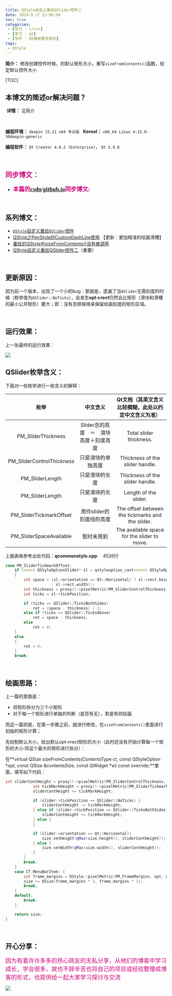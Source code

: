 ```yaml
---
title: QStyle自定义重绘QSlider控件二
date: 2019-9-17 22:06:54
toc: true
categories: 
 - [学习 - c/c++]
 - [学习 - qt]
 - [专栏 - Qt推倒重学系列]
tags: 
 - QStyle
---
```




**简介：**  修改创建控件时候，的默认矩形大小，重写`sizeFromContents()`函数，给定默认控件大小

<!-- more -->

[TOC]

## 本博文的简述or解决问题？

​		**详情：**  见简介

<br>

**编程环境：**  `deepin 15.11 x64 专业版 `    **Kernel：**  `x86_64 Linux 4.15.0-30deepin-generic`

**编程软件：**   `Qt Creator 4.8.2 (Enterprise)`， `Qt 5.9.8`

<br>

## <font color=#D0087E  face="幼圆">同步博文：</font>

- <font color=#D0087E  size=4 face="幼圆">**本篇的[csdn](https://blog.csdn.net/qq_33154343)/[github.io](https://touwoyimuli.github.io/)同步博文:** </font> 

<br>

## 系列博文：

- [`QStyle`自定义重绘`QSlider`控件](https://touwoyimuli.github.io/2019/09/04/QStyle%E8%87%AA%E5%AE%9A%E4%B9%89%E9%87%8D%E7%BB%98QSlider%E6%8E%A7%E4%BB%B6/) 
-  [QStyle之PenStyle的CustomDashLine使用](https://touwoyimuli.github.io/2019/09/09/QStyle%E4%B9%8BPenStyle%E7%9A%84CustomDashLine%E4%BD%BF%E7%94%A8/) 【更新：更加精准的绘画滑槽】
- [重绘的QStyle中sizeFromContents()没有被调用](https://touwoyimuli.github.io/2019/09/17/%E9%87%8D%E7%BB%98%E7%9A%84QStyle%E4%B8%ADsizeFromContents()%E6%B2%A1%E6%9C%89%E8%A2%AB%E8%B0%83%E7%94%A8/)
- [QStyle自定义重绘QSlider控件二](https://touwoyimuli.github.io/2019/09/17/QStyle%E8%87%AA%E5%AE%9A%E4%B9%89%E9%87%8D%E7%BB%98QSlider%E6%8E%A7%E4%BB%B6%E4%BA%8C/)（重要）

<br>

## 更新原因：

因为前一个版本，出现了一个小的bug：那就是，遗漏了当`QSlider`无需刻度的时候（枚举值为`QSlider::NoTicks`），会发生**opt->rect**仍然会比矩形（滑块和滑槽的最小公共矩形）要大；即：没有去除掉用来保留绘画刻度的矩形区域。

<br>

## 运行效果：

上一张最终的运行效果：

<img src="https://raw.githubusercontent.com/touwoyimuli/FigureBed/master/img/20190917231536.png"/>

<br>

## QSlider枚举含义：

下面对一些枚举进行一些含义的解释：

|           枚举            |                中文含义                | Qt文档（其英文含义比较模糊，此处以约定中文含义为准） |
| :-----------------------: | :------------------------------------: | :--------------------------------------------------: |
|    PM_SliderThickness     | Slider总的高度　＝　滑块高度＋刻度高度 |               Total slider thickness.                |
| PM_SliderControlThickness |           只是滑块的单独高度           |           Thickness of the slider handle.            |
|      PM_SliderLength      |             只是滑块的长度             |           Thickness of the slider handle.            |
|      PM_SliderLength      |             只是滑块的长度             |                Length of the slider.                 |
|  PM_SliderTickmarkOffset  |        用作slider的刻度线的高度        |   The offset between the tickmarks and the slider.   |
|  PM_SliderSpaceAvailable  |               暂时未用到               |     The available space for the slider to move.      |

上面表格参考出处代码：**qcommonstyle.cpp**　 4526行

```cpp
case PM_SliderTickmarkOffset:
    if (const QStyleOptionSlider* sl = qstyleoption_cast<const QStyleOptionSlider*>(opt))
    {
        int space = (sl->orientation == Qt::Horizontal) ? sl->rect.height()
                    : sl->rect.width();
        int thickness = proxy()->pixelMetric(PM_SliderControlThickness, sl, widget);
        int ticks = sl->tickPosition;

        if (ticks == QSlider::TicksBothSides)
            ret = (space - thickness) / 2;
        else if (ticks == QSlider::TicksAbove)
            ret = space - thickness;
        else
            ret = 0;
    }
    else
    {
        ret = 0;
    }
    break;
```

<br>

## 绘画思路：

上一篇的思路是：

- 将矩形拆分为三个小矩形
- 对于每一个矩形进行单独的判断（是否有无），若是有则绘画



而这一篇则是，在第一步骤之前，就进行修改，在`sizeFromContents()`里面进行初始的矩形计算；

先绘制默认大小，给出默认opt->rect矩形的大小（此时还没有开始计算每一个矩形的大小:将这个最大的矩形进行拆分）：

在**virtual QSize sizeFromContents(ContentsType ct, const QStyleOption *opt, const QSize &contentsSize, const QWidget *w) const override;**里面，填写如下代码：

```cpp
int sliderContHeight = proxy()->pixelMetric(PM_SliderControlThickness, opt, widget);  //单独滑块高度
            int tickMarkHeight = proxy()->pixelMetric(PM_SliderTickmarkOffset, opt, widget);      //单独刻度线高度
            sliderContHeight += tickMarkHeight;

            if (slider->tickPosition == QSlider::NoTicks) {
                sliderContHeight -= tickMarkHeight;
            } else if (slider->tickPosition == QSlider::TicksBothSides) {
                sliderContHeight += tickMarkHeight;
            } else {
            }

            if (slider->orientation == Qt::Horizontal){
                size.setHeight(qMax(size.height(), sliderContHeight));
            } else {
                size.setWidth(qMax(size.width(), sliderContHeight));
            }
        }
        break;
    }
    case CT_MenuBarItem: {
        int frame_margins = DStyle::pixelMetric(PM_FrameMargins, opt, widget);
        size += QSize(frame_margins * 2, frame_margins * 2);
        break;
    }
    default:
        break;
    }

    return size;
}
```

<br>

## 开心分享：

<font color=#D0087E size=4 face="幼圆">因为有着许许多多的热心网友的无私分享，从他们的博客中学习成长，学会很多，故也不辞辛苦也将自己的项目或经验整理成博客的形式，也提供给一起大家学习探讨与交流 </font>

<img src="https://raw.githubusercontent.com/touwoyimuli/FigureBed/master/img/20190829225308.jpg"/>